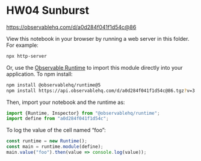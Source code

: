 # HW04 Sunburst

https://observablehq.com/d/a0d284f041f1d54c@86

View this notebook in your browser by running a web server in this folder. For
example:

~~~sh
npx http-server
~~~

Or, use the [Observable Runtime](https://github.com/observablehq/runtime) to
import this module directly into your application. To npm install:

~~~sh
npm install @observablehq/runtime@5
npm install https://api.observablehq.com/d/a0d284f041f1d54c@86.tgz?v=3
~~~

Then, import your notebook and the runtime as:

~~~js
import {Runtime, Inspector} from "@observablehq/runtime";
import define from "a0d284f041f1d54c";
~~~

To log the value of the cell named “foo”:

~~~js
const runtime = new Runtime();
const main = runtime.module(define);
main.value("foo").then(value => console.log(value));
~~~
